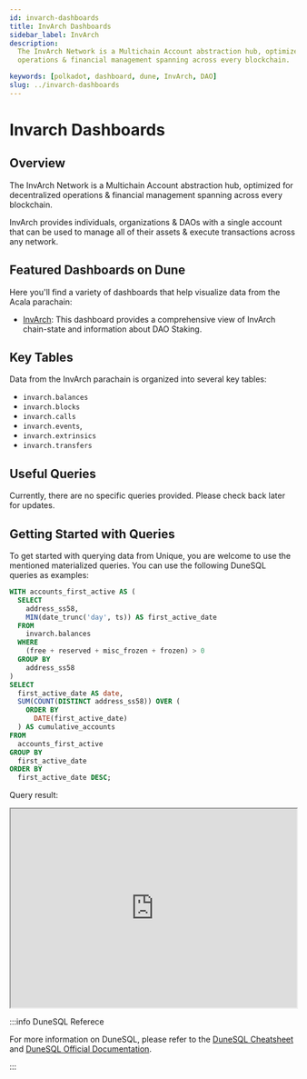 ```yaml
---
id: invarch-dashboards
title: InvArch Dashboards
sidebar_label: InvArch
description:
  The InvArch Network is a Multichain Account abstraction hub, optimized for decentralized
  operations & financial management spanning across every blockchain.

keywords: [polkadot, dashboard, dune, InvArch, DAO]
slug: ../invarch-dashboards
---
```


# Invarch Dashboards

## Overview

The InvArch Network is a Multichain Account abstraction hub, optimized for decentralized operations
& financial management spanning across every blockchain.

InvArch provides individuals, organizations & DAOs with a single account that can be used to manage
all of their assets & execute transactions across any network.

## Featured Dashboards on Dune

Here you'll find a variety of dashboards that help visualize data from the Acala parachain:

- [InvArch](https://dune.com/substrate/invarch): This dashboard provides a comprehensive view of
  InvArch chain-state and information about DAO Staking.

## Key Tables

Data from the InvArch parachain is organized into several key tables:

- `invarch.balances`
- `invarch.blocks`
- `invarch.calls`
- `invarch.events`,
- `invarch.extrinsics`
- `invarch.transfers`

## Useful Queries

Currently, there are no specific queries provided. Please check back later for updates.

## Getting Started with Queries

To get started with querying data from Unique, you are welcome to use the mentioned materialized
queries. You can use the following DuneSQL queries as examples:

```sql title="InvArch Cumulative Activated Acounts by Day" showLineNumbers
WITH accounts_first_active AS (
  SELECT
    address_ss58,
    MIN(date_trunc('day', ts)) AS first_active_date
  FROM
    invarch.balances
  WHERE
    (free + reserved + misc_frozen + frozen) > 0
  GROUP BY
    address_ss58
)
SELECT
  first_active_date AS date,
  SUM(COUNT(DISTINCT address_ss58)) OVER (
    ORDER BY
      DATE(first_active_date)
  ) AS cumulative_accounts
FROM
  accounts_first_active
GROUP BY
  first_active_date
ORDER BY
  first_active_date DESC;
```

Query result:

<iframe src="https://dune.com/embeds/3761192/6325894/041db958-0328-4ae8-be2f-76dad336a249" height="350" width="100%"></iframe>

:::info DuneSQL Referece

For more information on DuneSQL, please refer to the [DuneSQL Cheatsheet](../dunesql-cheatsheet.md)
and
[DuneSQL Official Documentation](https://docs.dune.com/query-engine/Functions-and-operators/index).

:::
